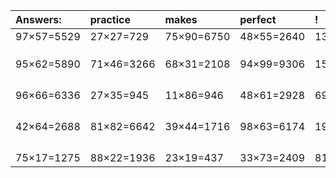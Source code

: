 | Answers: | practice | makes | perfect | ! |
| :--- | :--- | :--- | :--- | :--- |
| 97×57=5529 | 27×27=729 | 75×90=6750 | 48×55=2640 | 13×89=1157 | 
|   |   |   |   |   | 
|   |   |   |   |   | 
|   |   |   |   |   | 
| 95×62=5890 | 71×46=3266 | 68×31=2108 | 94×99=9306 | 15×87=1305 | 
|   |   |   |   |   | 
|   |   |   |   |   | 
|   |   |   |   |   | 
|   |   |   |   |   | 
| 96×66=6336 | 27×35=945 | 11×86=946 | 48×61=2928 | 69×93=6417 | 
|   |   |   |   |   | 
|   |   |   |   |   | 
|   |   |   |   |   | 
|   |   |   |   |   | 
| 42×64=2688 | 81×82=6642 | 39×44=1716 | 98×63=6174 | 19×17=323 | 
|   |   |   |   |   | 
|   |   |   |   |   | 
|   |   |   |   |   | 
|   |   |   |   |   | 
| 75×17=1275 | 88×22=1936 | 23×19=437 | 33×73=2409 | 81×65=5265 | 
